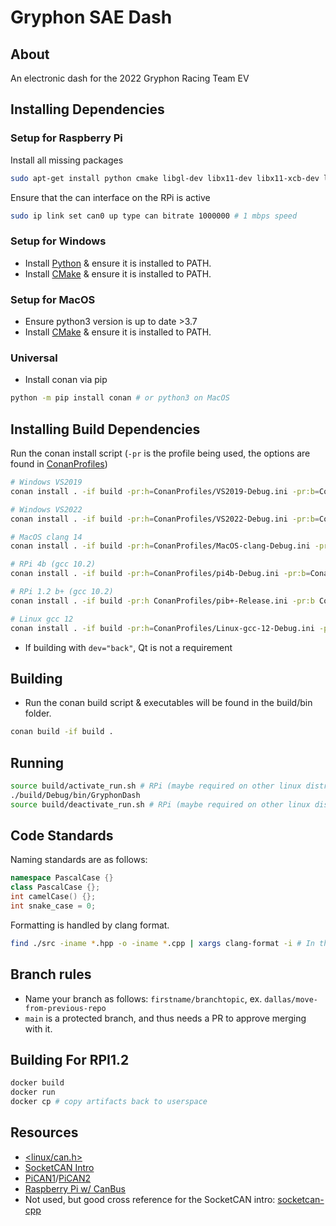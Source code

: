
# Gryphon SAE Dash

## About

An electronic dash for the 2022 Gryphon Racing Team EV

## Installing Dependencies

### Setup for Raspberry Pi

Install all missing packages
```bash
sudo apt-get install python cmake libgl-dev libx11-dev libx11-xcb-dev libxcb-util-dev m4 libffi-dev
```

Ensure that the can interface on the RPi is active
```bash
sudo ip link set can0 up type can bitrate 1000000 # 1 mbps speed
```

### Setup for Windows

- Install [Python](https://docs.python.org/3/using/windows.html#using-python-on-windows) & ensure it is installed to PATH.
- Install [CMake](https://cmake.org/download/) & ensure it is installed to PATH.

### Setup for MacOS
- Ensure python3 version is up to date >3.7
- Install [CMake](https://cmake.org/download/) & ensure it is installed to PATH.


### Universal
- Install conan via pip
```bash
python -m pip install conan # or python3 on MacOS
```

## Installing Build Dependencies

Run the conan install script (`-pr` is the profile being used, the options are found in [ConanProfiles](./ConanProfiles/))
```bash
# Windows VS2019
conan install . -if build -pr:h=ConanProfiles/VS2019-Debug.ini -pr:b=ConanProfiles/VS2019-Debug.ini --build=missing -o dev="front"

# Windows VS2022
conan install . -if build -pr:h=ConanProfiles/VS2022-Debug.ini -pr:b=ConanProfiles/VS2022-Debug.ini --build=missing -o dev="front"

# MacOS clang 14
conan install . -if build -pr:h=ConanProfiles/MacOS-clang-Debug.ini -pr:b=ConanProfiles/MacOS-clang-Debug.ini --build=missing -o dev="front"

# RPi 4b (gcc 10.2)
conan install . -if build -pr:h=ConanProfiles/pi4b-Debug.ini -pr:b=ConanProfiles/pi4b-Debug.ini --build=missing -o dev="full"

# RPi 1.2 b+ (gcc 10.2)
conan install . -if build -pr:h ConanProfiles/pib+-Release.ini -pr:b ConanProfiles/pib+-Release.ini --build=missing

# Linux gcc 12
conan install . -if build -pr:h=ConanProfiles/Linux-gcc-12-Debug.ini -pr:b=ConanProfiles/Linux-gcc-12-Debug.ini --build=missing -o dev="full"
```

* If building with `dev="back"`, Qt is not a requirement

## Building
- Run the conan build script & executables will be found in the build/bin folder.

```bash
conan build -if build .
```

## Running

```bash
source build/activate_run.sh # RPi (maybe required on other linux distros)
./build/Debug/bin/GryphonDash
source build/deactivate_run.sh # RPi (maybe required on other linux distros)
```

## Code Standards

Naming standards are as follows:
```C++
namespace PascalCase {}
class PascalCase {};
int camelCase() {};
int snake_case = 0;
```

Formatting is handled by clang format.
```bash
find ./src -iname *.hpp -o -iname *.cpp | xargs clang-format -i # In the root folder of the repo.
```

## Branch rules

- Name your branch as follows: `firstname/branchtopic`, ex. `dallas/move-from-previous-repo`
- `main` is a protected branch, and thus needs a PR to approve merging with it.

## Building For RPI1.2

```bash
docker build
docker run
docker cp # copy artifacts back to userspace
```

## Resources

* [<linux/can.h>](https://github.com/torvalds/linux/blob/master/include/uapi/linux/can.h)
* [SocketCAN Intro](https://copperhilltech.com/what-is-socketcan/)
* [PiCAN1](https://copperhilltech.com/pican-with-gps-gyro-accelerometer-can-bus-board-for-raspberry-pi/)/[PiCAN2](https://copperhilltech.com/pican-2-can-bus-interface-for-raspberry-pi/)
* [Raspberry Pi w/ CanBus](https://www.hackster.io/youness/how-to-connect-raspberry-pi-to-can-bus-b60235)
* Not used, but good cross reference for the SocketCAN intro: [socketcan-cpp](https://github.com/siposcsaba89/socketcan-cpp)